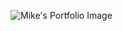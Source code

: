 ![Mike's Portfolio Image](https://photos-6.dropbox.com/t/0/AAAhZJ9e33FMd94pM5uaUeZY77pI0mESlKWJjBbTKjV9RA/12/8703035/jpeg/32x32/3/_/1/2/hash_tag.jpg/DwRkMytGjw6YopWI54rg6_BoB6tZs_XNoSU2cSZwcqo?size=1024x768)
